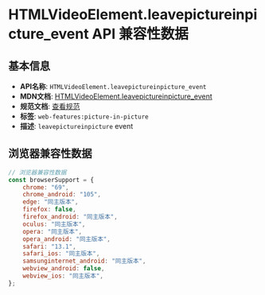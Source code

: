# HTMLVideoElement.leavepictureinpicture_event API 兼容性数据

## 基本信息

- **API名称**: `HTMLVideoElement.leavepictureinpicture_event`
- **MDN文档**: [HTMLVideoElement.leavepictureinpicture_event](https://developer.mozilla.org/docs/Web/API/HTMLVideoElement/leavepictureinpicture_event)
- **规范文档**: [查看规范](https://w3c.github.io/picture-in-picture/#eventdef-htmlvideoelement-leavepictureinpicture,https://w3c.github.io/picture-in-picture/#dom-htmlvideoelement-onleavepictureinpicture)
- **标签**: `web-features:picture-in-picture`
- **描述**: `leavepictureinpicture` event

## 浏览器兼容性数据

```javascript
// 浏览器兼容性数据
const browserSupport = {
    chrome: "69",
    chrome_android: "105",
    edge: "同主版本",
    firefox: false,
    firefox_android: "同主版本",
    oculus: "同主版本",
    opera: "同主版本",
    opera_android: "同主版本",
    safari: "13.1",
    safari_ios: "同主版本",
    samsunginternet_android: "同主版本",
    webview_android: false,
    webview_ios: "同主版本",
};

```

